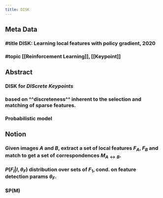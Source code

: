 ```yaml
---
title: DISK
---
```


## Meta Data
### #title DISK: Learning local features with policy gradient, 2020
### #topic [[Reinforcement Learning]], [[Keypoint]]
## Abstract
### DISK for _DIScrete Keypoints_
### based on ^^discreteness^^ inherent to the selection and matching of sparse features.
### Probabilistic model
## Notion
### Given images $A$ and $B$, extract a set of local features $F_A$, $F_B$ and match to get a set of correspondences $M_{A\leftrightarrow B}$.
### $P(F_I|I,\theta_F)$ distribution over sets of $F_1$, cond. on feature detection params $\theta_F$.
### $P(M)
